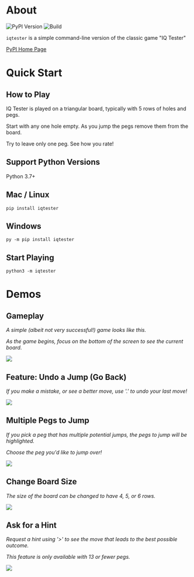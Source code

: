 # About
<!-- UPDATE VERSION IN BADGE MANUALLY -->
![PyPI Version](https://img.shields.io/badge/pypi-v0.2.0-orange)
![Build](https://img.shields.io/github/workflow/status/andrewt110216/iq-tester-game/Tests?style=plastic)

`iqtester` is a simple command-line version of the classic game "IQ Tester"

[PyPI Home Page](https://pypi.org/project/iqtester/)

# Quick Start

## How to Play

IQ Tester is played on a triangular board, typically with 5 rows of holes and pegs.

Start with any one hole empty. As you jump the pegs remove them from the board.

Try to leave only one peg. See how you rate!

## Support Python Versions

Python 3.7+

## Mac / Linux
```
pip install iqtester
```

## Windows
```
py -m pip install iqtester
```

## Start Playing
```
python3 -m iqtester
```

# Demos

## Gameplay

*A simple (albeit not very successful!) game looks like this.*

*As the game begins, focus on the bottom of the screen to see the current board.*

<img src="demo-gifs/play.gif">

<br>

## Feature: Undo a Jump (Go Back)

*If you make a mistake, or see a better move, use '.' to undo your last move!*

<img src="demo-gifs/back.gif">

<br>

## Multiple Pegs to Jump

*If you pick a peg that has multiple potential jumps, the pegs to jump will be highlighted.*

*Choose the peg you'd like to jump over!*

<img src="demo-gifs/multiple-jumps.gif">

<br>

## Change Board Size

*The size of the board can be changed to have 4, 5, or 6 rows.*

<img src="demo-gifs/increase-size.gif">

<br>

## Ask for a Hint

*Request a hint using '>' to see the move that leads to the best possible outcome.*

*This feature is only available with 13 or fewer pegs.*

<img src="demo-gifs/hint.gif">

<br>